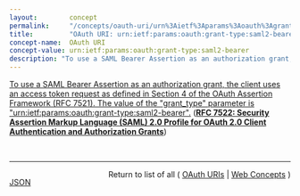 ```yaml
---
layout:        concept
permalink:     "/concepts/oauth-uri/urn%3Aietf%3Aparams%3Aoauth%3Agrant-type%3Asaml2-bearer"
title:         "OAuth URI: urn:ietf:params:oauth:grant-type:saml2-bearer"
concept-name:  OAuth URI
concept-value: urn:ietf:params:oauth:grant-type:saml2-bearer
description: "To use a SAML Bearer Assertion as an authorization grant, the client uses an access token request as defined in Section 4 of the OAuth Assertion Framework (RFC 7521). The value of the \"grant_type\" parameter is \"urn:ietf:params:oauth:grant-type:saml2-bearer\"."
---
```


[To use a SAML Bearer Assertion as an authorization grant, the client uses an access token request as defined in Section 4 of the OAuth Assertion Framework (RFC 7521). The value of the "grant_type" parameter is "urn:ietf:params:oauth:grant-type:saml2-bearer".](https://datatracker.ietf.org/doc/html/rfc7522#section-2.1 "Read documentation for OAuth URI &#34;urn:ietf:params:oauth:grant-type:saml2-bearer&#34;") (**[RFC 7522: Security Assertion Markup Language (SAML) 2.0 Profile for OAuth 2.0 Client Authentication and Authorization Grants](/specs/IETF/RFC/7522 "This specification defines the use of a Security Assertion Markup Language (SAML) 2.0 Bearer Assertion as a means for requesting an OAuth 2.0 access token as well as for client authentication.")**)

<br/>
<hr/>

<p style="float : left"><a href="./urn:ietf:params:oauth:grant-type:saml2-bearer.json" title="JSON representing this particular Web Concept value">JSON</a></p>
<p style="text-align: right">Return to list of all ( <a href="../oauth-uri/">OAuth URIs</a> | <a href="../">Web Concepts</a> )</p>
